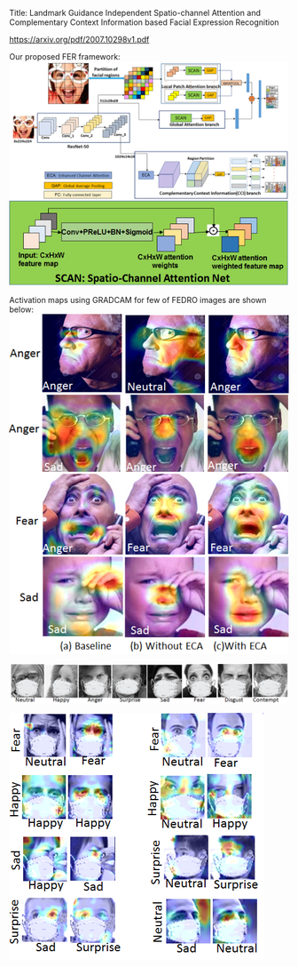 Title: Landmark Guidance Independent Spatio-channel Attention and Complementary Context Information based Facial Expression Recognition

https://arxiv.org/pdf/2007.10298v1.pdf

Our proposed FER framework:
![Proposed framework](images/graphicalabstract03.png)
![SCAN](images/SCAN.png)

Activation maps using GRADCAM for few of FEDRO images are shown below:
![Activation maps of images from FEDRO dataset](images/figure_grad_cam_06.png)

![Example Masked face images rom FERPLUS dataset](images/figure_masked_faces_07.png)

![Activation maps of images from masked dataset](images/masked_activation_maps.png)


